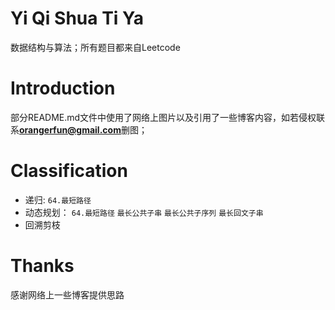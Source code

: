 # Yi Qi Shua Ti Ya
数据结构与算法；所有题目都来自Leetcode
# Introduction
部分README.md文件中使用了网络上图片以及引用了一些博客内容，如若侵权联系**orangerfun@gmail.com**删图；
# Classification
* 递归:  `64.最短路径`
* 动态规划： `64.最短路径`   `最长公共子串`  `最长公共子序列`   `最长回文子串`
* 回溯剪枝
# Thanks
感谢网络上一些博客提供思路



